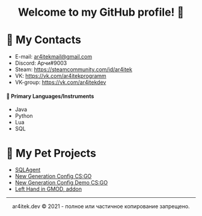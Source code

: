<h1 align="center"> Welcome to my GitHub profile! 👋 </h1>

# 📖 My Contacts
- E-mail: ar4itekmail@gmail.com
- Discord: Арчи#9003
- Steam: https://steamcommunity.com/id/ar4itek
- VK: https://vk.com/ar4itekprogramm
- VK-group: https://vk.com/ar4itekdev

#### 🎒 Primary Languages/Instruments
- Java
- Python
- Lua
- SQL

# 💼 My Pet Projects
- [SQLAgent](https://github.com/ar4itekYT/sqlagent)
- [New Generation Config CS:GO](https://github.com/ar4itekYT/new-generation-config-cs-go)
- [New Generation Config Demo CS:GO](https://github.com/ar4itekYT/demo-new-generation-config-cs-go)
- [Left Hand in GMOD, addon](https://github.com/ar4itekYT/left-hand-gmod)

-----------------------------------------------------
<p align="center">
ar4itek.dev © 2021 - полное или частичное копирование запрещено.
</p>

